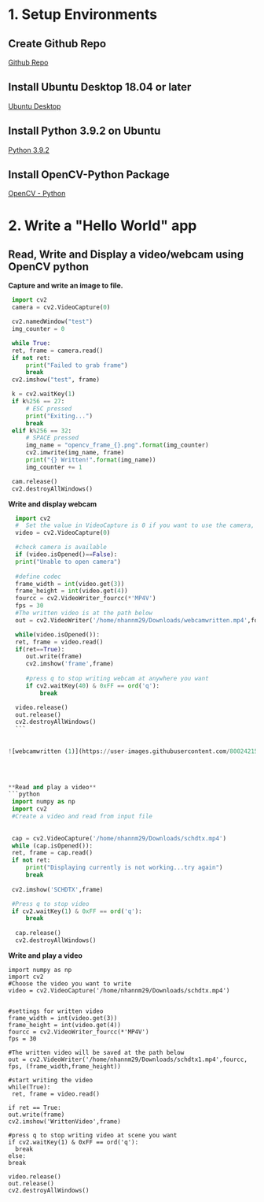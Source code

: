# 1. Setup Environments
## Create Github Repo 
[Github Repo](https://docs.github.com/en/github/getting-started-with-github/create-a-repo)
## Install Ubuntu Desktop 18.04 or later
[Ubuntu Desktop](https://ubuntu.com/download/desktop)
## Install Python 3.9.2 on Ubuntu
[Python 3.9.2](https://www.python.org/downloads/)
## Install OpenCV-Python Package
[OpenCV - Python](https://pypi.org/project/opencv-python/)
# 2. Write a "Hello World" app
## Read, Write and Display a video/webcam using OpenCV python
**Capture and write an image to file.**
   ```python  
    import cv2
    camera = cv2.VideoCapture(0)

    cv2.namedWindow("test")
    img_counter = 0

    while True:
    ret, frame = camera.read()
    if not ret:
        print("Failed to grab frame")
        break
    cv2.imshow("test", frame)

    k = cv2.waitKey(1)
    if k%256 == 27:
        # ESC pressed
        print("Exiting...")
        break
    elif k%256 == 32:
        # SPACE pressed
        img_name = "opencv_frame_{}.png".format(img_counter)
        cv2.imwrite(img_name, frame)
        print("{} Written!".format(img_name))
        img_counter += 1

    cam.release()
    cv2.destroyAllWindows()
   ```
**Write and display webcam**
   ```python
     import cv2
     #  Set the value in VideoCapture is 0 if you want to use the camera, or path of the video if you want to read it
     video = cv2.VideoCapture(0)

     #check camera is available
     if (video.isOpened()==False):
     print("Unable to open camera")
    
     #define codec
     frame_width = int(video.get(3))
     frame_height = int(video.get(4))
     fourcc = cv2.VideoWriter_fourcc(*'MP4V')
     fps = 30
     #The written video is at the path below
     out = cv2.VideoWriter('/home/nhannm29/Downloads/webcamwritten.mp4',fourcc, fps, (frame_width,frame_height))

     while(video.isOpened()):
     ret, frame = video.read()
     if(ret==True):
        out.write(frame)
        cv2.imshow('frame',frame)
        
        #press q to stop writing webcam at anywhere you want
        if cv2.waitKey(40) & 0xFF == ord('q'):
            break

     video.release()
     out.release()
     cv2.destroyAllWindows()
     ```
    
     
   ![webcamwritten (1)](https://user-images.githubusercontent.com/80024215/110963538-c214d900-8384-11eb-8485-5c1495a133c4.gif)
      
      


**Read and play a video**
```python
    import numpy as np
    import cv2
    #Create a video and read from input file
    
    
    cap = cv2.VideoCapture('/home/nhannm29/Downloads/schdtx.mp4')
    while (cap.isOpened()):
    ret, frame = cap.read()
    if not ret:
        print("Displaying currently is not working...try again")
        break
    
    cv2.imshow('SCHDTX',frame)

    #Press q to stop video
    if cv2.waitKey(1) & 0xFF == ord('q'):
        break
    
     cap.release()
     cv2.destroyAllWindows()
```

 **Write and play a video**
 
    import numpy as np
    import cv2
    #Choose the video you want to write
    video = cv2.VideoCapture('/home/nhannm29/Downloads/schdtx.mp4')


    #settings for written video
    frame_width = int(video.get(3))
    frame_height = int(video.get(4))
    fourcc = cv2.VideoWriter_fourcc(*'MP4V')
    fps = 30

    #The written video will be saved at the path below
    out = cv2.VideoWriter('/home/nhannm29/Downloads/schdtx1.mp4',fourcc, fps, (frame_width,frame_height))

    #start writing the video
    while(True):
     ret, frame = video.read()

    if ret == True: 
    out.write(frame)
    cv2.imshow('WrittenVideo',frame)

    #press q to stop writing video at scene you want
    if cv2.waitKey(1) & 0xFF == ord('q'):
      break
    else:
    break  

    video.release()
    out.release()
    cv2.destroyAllWindows()
